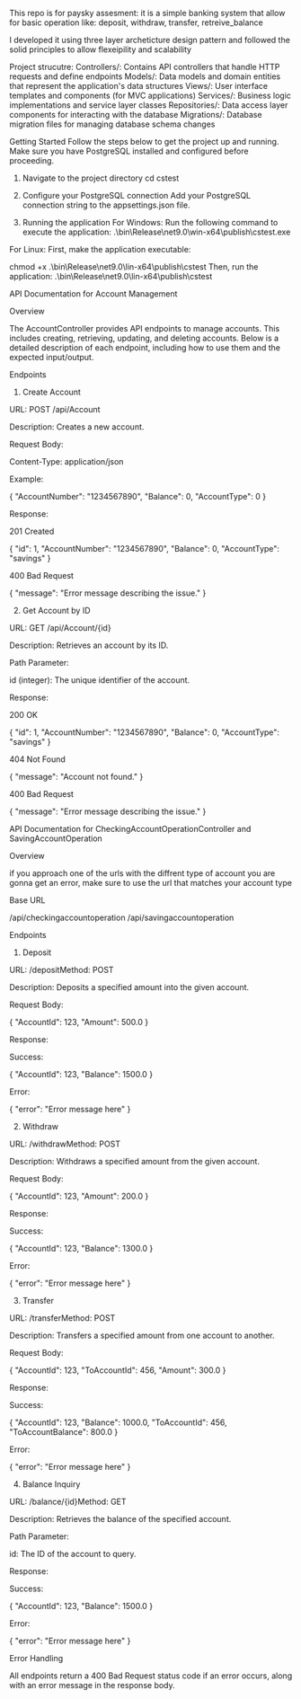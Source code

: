 This repo is for paysky assesment:
it is a simple banking system that allow for basic operation like: deposit, withdraw, transfer, retreive_balance

I developed it using three layer archeticture design pattern and followed the solid principles to allow flexeipility and scalability

Project strucutre:
Controllers/: Contains API controllers that handle HTTP requests and define endpoints
Models/: Data models and domain entities that represent the application's data structures
Views/: User interface templates and components (for MVC applications)
Services/: Business logic implementations and service layer classes
Repositories/: Data access layer components for interacting with the database
Migrations/: Database migration files for managing database schema changes

Getting Started
Follow the steps below to get the project up and running. Make sure you have PostgreSQL installed and configured before proceeding.

1. Navigate to the project directory
cd cstest
2. Configure your PostgreSQL connection
Add your PostgreSQL connection string to the appsettings.json file.

3. Running the application
For Windows:
Run the following command to execute the application:
.\bin\Release\net9.0\win-x64\publish\cstest.exe

For Linux:
First, make the application executable:

chmod +x .\bin\Release\net9.0\lin-x64\publish\cstest
Then, run the application:
.\bin\Release\net9.0\lin-x64\publish\cstest


API Documentation for Account Management

Overview

The AccountController provides API endpoints to manage accounts. This includes creating, retrieving, updating, and deleting accounts. Below is a detailed description of each endpoint, including how to use them and the expected input/output.

Endpoints

1. Create Account

URL: POST /api/Account

Description: Creates a new account.

Request Body:

Content-Type: application/json

Example:

{
 "AccountNumber": "1234567890",
 "Balance": 0,
 "AccountType": 0
}

Response:

201 Created

{
  "id": 1,
  "AccountNumber": "1234567890",
 "Balance": 0,
 "AccountType": "savings"
}

400 Bad Request

{
  "message": "Error message describing the issue."
}

2. Get Account by ID

URL: GET /api/Account/{id}

Description: Retrieves an account by its ID.

Path Parameter:

id (integer): The unique identifier of the account.

Response:

200 OK

{
  "id": 1,
  "AccountNumber": "1234567890",
 "Balance": 0,
 "AccountType": "savings"
}

404 Not Found

{
  "message": "Account not found."
}

400 Bad Request

{
  "message": "Error message describing the issue."
}

API Documentation for CheckingAccountOperationController and SavingAccountOperation

Overview

if you approach one of the urls with the diffrent type of account you are gonna get an error, make sure to use the url that matches your account type

Base URL

/api/checkingaccountoperation
/api/savingaccountoperation

Endpoints

1. Deposit

URL: /depositMethod: POST

Description: Deposits a specified amount into the given account.

Request Body:

{
  "AccountId": 123,
  "Amount": 500.0
}

Response:

Success:

{
  "AccountId": 123,
  "Balance": 1500.0
}

Error:

{
  "error": "Error message here"
}

2. Withdraw

URL: /withdrawMethod: POST

Description: Withdraws a specified amount from the given account.

Request Body:

{
  "AccountId": 123,
  "Amount": 200.0
}

Response:

Success:

{
  "AccountId": 123,
  "Balance": 1300.0
}

Error:

{
  "error": "Error message here"
}

3. Transfer

URL: /transferMethod: POST

Description: Transfers a specified amount from one account to another.

Request Body:

{
  "AccountId": 123,
  "ToAccountId": 456,
  "Amount": 300.0
}

Response:

Success:

{
  "AccountId": 123,
  "Balance": 1000.0,
  "ToAccountId": 456,
  "ToAccountBalance": 800.0
}

Error:

{
  "error": "Error message here"
}

4. Balance Inquiry

URL: /balance/{id}Method: GET

Description: Retrieves the balance of the specified account.

Path Parameter:

id: The ID of the account to query.

Response:

Success:

{
  "AccountId": 123,
  "Balance": 1500.0
}

Error:

{
  "error": "Error message here"
}

Error Handling

All endpoints return a 400 Bad Request status code if an error occurs, along with an error message in the response body.

